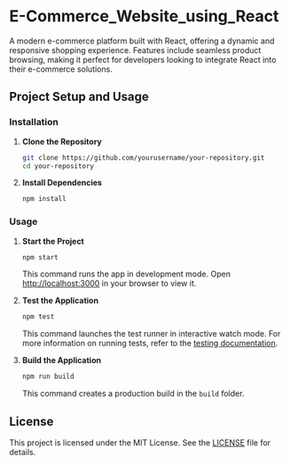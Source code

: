 # E-Commerce_Website_using_React

A modern e-commerce platform built with React, offering a dynamic and responsive shopping experience. Features include seamless product browsing, making it perfect for developers looking to integrate React into their e-commerce solutions.


## **Project Setup and Usage**

### **Installation**

1. **Clone the Repository**

    ```bash
    git clone https://github.com/yourusername/your-repository.git
    cd your-repository
    ```

2. **Install Dependencies**

    ```bash
    npm install
    ```

### **Usage**

1. **Start the Project**

    ```bash
    npm start
    ```

    This command runs the app in development mode. Open [http://localhost:3000](http://localhost:3000) in your browser to view it.

2. **Test the Application**

    ```bash
    npm test
    ```

    This command launches the test runner in interactive watch mode. For more information on running tests, refer to the [testing documentation](#).

3. **Build the Application**

    ```bash
    npm run build
    ```

    This command creates a production build in the `build` folder.


## **License**

This project is licensed under the MIT License. See the [LICENSE](LICENSE) file for details.
